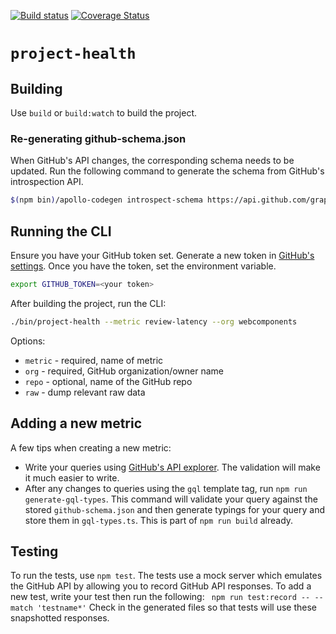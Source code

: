 [![Build status](https://img.shields.io/travis/PolymerLabs/project-health.svg)](https://travis-ci.org/PolymerLabs/project-health)
[![Coverage Status](https://coveralls.io/repos/github/PolymerLabs/project-health/badge.svg?branch=master)](https://coveralls.io/github/PolymerLabs/project-health?branch=master)

# `project-health`

## Building
Use `build` or `build:watch` to build the project.

### Re-generating github-schema.json
When GitHub's API changes, the corresponding schema needs to be updated. Run
the following command to generate the schema from GitHub's introspection API.

```bash
$(npm bin)/apollo-codegen introspect-schema https://api.github.com/graphql --output github-schema.json --header "Authorization: bearer <your token>"
```

## Running the CLI
Ensure you have your GitHub token set. Generate a new token in [GitHub's settings](https://github.com/settings/tokens).
Once you have the token, set the environment variable.

```bash
export GITHUB_TOKEN=<your token>
```

After building the project, run the CLI:
```bash
./bin/project-health --metric review-latency --org webcomponents
```

Options:
 * `metric` - required, name of metric
 * `org` - required, GitHub organization/owner name
 * `repo` - optional, name of the GitHub repo
 * `raw` - dump relevant raw data

## Adding a new metric
A few tips when creating a new metric:
 * Write your queries using [GitHub's API explorer](https://developer.github.com/v4/explorer/). The
   validation will make it much easier to write.
 * After any changes to queries using the `gql` template tag, run `npm run
   generate-gql-types`. This command will validate your query against the
   stored `github-schema.json` and then generate typings for your query and
   store them in `gql-types.ts`. This is part of `npm run build` already.

## Testing
To run the tests, use `npm test`. The tests use a mock server which emulates
the GitHub API by allowing you to record GitHub API responses. To add a new
test, write your test then run the following: ``` npm run test:record --
--match 'testname*'``` Check in the generated files so that tests will use
these snapshotted responses.
